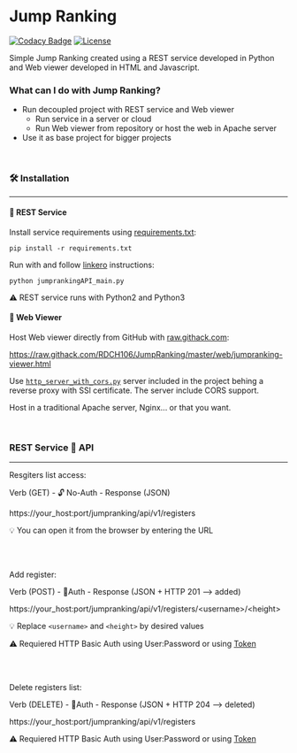 # Jump Ranking
[![Codacy Badge](https://api.codacy.com/project/badge/Grade/57831edb0d864a0abf001ca94b97df14)](https://app.codacy.com/app/RDCH106/JumpRanking?utm_source=github.com&utm_medium=referral&utm_content=RDCH106/JumpRanking&utm_campaign=Badge_Grade_Dashboard)
[![License](https://img.shields.io/github/license/RDCH106/JumpRanking.svg)](https://github.com/RDCH106/JumpRanking/blob/master/LICENSE)

Simple Jump Ranking created using a REST service developed in Python and Web viewer developed in HTML and Javascript.

### What can I do with Jump Ranking?

* Run decoupled project with REST service and Web viewer
  + Run service in a server or cloud
  + Run Web viewer from repository or host the web in Apache server
* Use it as base project for bigger projects

<br>

### 🛠️ Installation
<hr>

#### 🤖 REST Service

Install service requirements using [requirements.txt](https://github.com/RDCH106/JumpRanking/blob/master/service/requirements.txt):

`pip install -r requirements.txt`

Run with and follow [linkero](https://github.com/ingran/linkero) instructions:

`python jumprankingAPI_main.py`

⚠️ REST service runs with Python2 and Python3

#### 👀 Web Viewer

Host Web viewer directly from GitHub with [raw.githack.com](https://github.com/neoascetic/rawgithack):

https://raw.githack.com/RDCH106/JumpRanking/master/web/jumpranking-viewer.html

Use [`http_server_with_cors.py`](https://github.com/RDCH106/JumpRanking/blob/master/web/http_server_with_cors.py) server included in the project behing a reverse proxy with SSl certificate. The server include CORS support.

Host in a traditional Apache server, Nginx... or that you want.

<br>

### REST Service 🔌 API
<hr>

Resgiters list access:

Verb (GET) - 🔓 No-Auth - Response (JSON)

https://your_host:port/jumpranking/api/v1/registers

💡 You can open it from the browser by entering the URL

<br><br>

Add register:

Verb (POST) - 🔐Auth - Response (JSON + HTTP 201 --> added)

https://your_host:port/jumpranking/api/v1/registers/\<username\>/\<height\>
  
💡 Replace `<username>` and `<height>` by desired values

⚠️ Requiered HTTP Basic Auth using User:Password or using [Token](https://github.com/ingran/linkero/wiki/usage)

<br><br>

Delete registers list:

Verb (DELETE) - 🔐Auth - Response (JSON + HTTP 204 --> deleted)

https://your_host:port/jumpranking/api/v1/registers 

⚠️ Requiered HTTP Basic Auth using User:Password or using [Token](https://github.com/ingran/linkero/wiki/usage)
